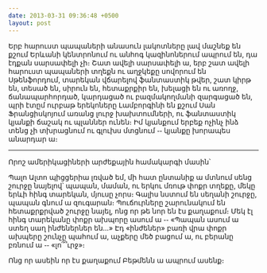 ```yaml
---
date: 2013-03-31 09:36:48 +0500
layout: post
---
```

Երբ հարուստ պապաների անասուն լակոտները լավ մաշնեք են քշում Երևանի կենտրոնում ու անհոգ կազինոներում ապրում են, դա էդքան սարսափելի չի։ Շատ ավելի սարսափելի ա, երբ շատ ավելի հարուստ պապաների տղեքն ու աղջկեքը սովորում են Սթենֆորդում, տարեկան վճարելով ֆանտաստիկ թվեր, շատ կիրթ են, տեսած են, սիրուն են, հետաքրքիր են, խելացի են ու առողջ, ճանապարհորդած, կարդացած ու բազմակողմանի զարգացած են, պրի էտըմ ուրբաթ երեկոները Լամբորգինի են քշում Սան Ֆրանցիսկոյում առանց լուրջ խախտումների, ու ֆանտաստիկ կյանքի ճաշակ ու պլաններ ունեն։ Իմ կյանքում երբեք ոչինչ ինձ տենց չի տխրացնում ու գլուխս մտցնում ֊֊ կյանքը խորապես անարդար ա։

---

Որոշ ամերիկացիների արժեքային համակարգի մասին՝

Պալո Ալտո պիցցերիա լռված եմ, մի հատ ընտանիք ա մտնում սենց շուրջը նայելով՝ պապան, մաման, ու երկու մռութ փոքր տղեքը, մեկը երևի հինգ տարեկան, մյուսը չորս։ Գալիս նստում են սեղանի շուրջը, պապան գնում ա զուգարան։ Պուճուրները շարունակում են հետաքրքրված շուրջը նայել, ոնց որ թե նոր են էս քաղաքում։ Մեկ էլ հինգ տարեկանը փոքր ախպորը ասում ա ֊֊ «Պապան ասում ա ստեղ սաղ ինժեներներ են․․․» Էդ «ինժեներ» բառի վրա փոքր ախպերը շունչը պահում ա, աչքերը մեծ բացում ա, ու բերանը բռնում ա ֊֊ «լո՞՞ւրջ»։

Ոնց որ ասեին որ էս քաղաքում Բեթմենն ա ապրում ասենք։